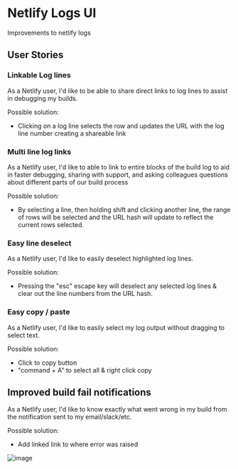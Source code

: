 # Netlify Logs UI

Improvements to netlify logs

## User Stories

### Linkable Log lines

As a Netlify user, I'd like to be able to share direct links to log lines to assist in debugging my builds.

Possible solution:

- Clicking on a log line selects the row and updates the URL with the log line number creating a shareable link

### Multi line log links

As a Netlify user, I'd like to able to link to entire blocks of the build log to aid in faster debugging, sharing with support, and asking colleagues questions about different parts of our build process

Possible solution:

- By selecting a line, then holding shift and clicking another line, the range of rows will be selected and the URL hash will update to reflect the current rows selected.

### Easy line deselect

As a Netlify user, I'd like to easily deselect highlighted log lines.

Possible solution:

- Pressing the "esc" escape key will deselect any selected log lines & clear out the line numbers from the URL hash.

### Easy copy / paste

As a Netlify user, I'd like to easily select my log output without dragging to select text.

Possible solution:

- Click to copy button
- "command + A" to select all & right click copy

## Improved build fail notifications

As a Netlify user, I'd like to know exactly what went wrong in my build from the notification sent to my email/slack/etc.

Possible solution:

- Add linked link to where error was raised

![image](https://user-images.githubusercontent.com/532272/79358121-b2cba800-7ef5-11ea-8103-58bd3df0ca9e.png)
